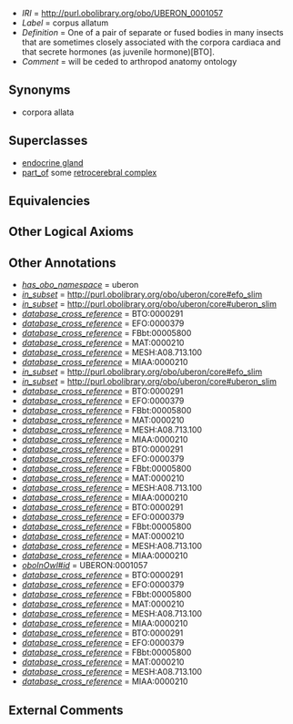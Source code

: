  * *IRI* = http://purl.obolibrary.org/obo/UBERON_0001057
 * *Label* = corpus allatum
 * *Definition* = One of a pair of separate or fused bodies in many insects that are sometimes closely associated with the corpora cardiaca and that secrete hormones (as juvenile hormone)[BTO].
 * *Comment* = will be ceded to arthropod anatomy ontology

## Synonyms

 * corpora allata

## Superclasses

 * [endocrine gland](../../UBERON/68/UBERON_0002368.md)
 * [part_of](../../BFO/50/BFO_0000050.md) some [retrocerebral complex](../../UBERON/25/UBERON_0012325.md)

## Equivalencies


## Other Logical Axioms


## Other Annotations

 * *[has_obo_namespace](../../ce/oboInOwl#hasOBONamespace.md)* = uberon
 * *[in_subset](../../et/oboInOwl#inSubset.md)* = http://purl.obolibrary.org/obo/uberon/core#efo_slim
 * *[in_subset](../../et/oboInOwl#inSubset.md)* = http://purl.obolibrary.org/obo/uberon/core#uberon_slim
 * *[database_cross_reference](../../ef/oboInOwl#hasDbXref.md)* = BTO:0000291
 * *[database_cross_reference](../../ef/oboInOwl#hasDbXref.md)* = EFO:0000379
 * *[database_cross_reference](../../ef/oboInOwl#hasDbXref.md)* = FBbt:00005800
 * *[database_cross_reference](../../ef/oboInOwl#hasDbXref.md)* = MAT:0000210
 * *[database_cross_reference](../../ef/oboInOwl#hasDbXref.md)* = MESH:A08.713.100
 * *[database_cross_reference](../../ef/oboInOwl#hasDbXref.md)* = MIAA:0000210
 * *[in_subset](../../et/oboInOwl#inSubset.md)* = http://purl.obolibrary.org/obo/uberon/core#efo_slim
 * *[in_subset](../../et/oboInOwl#inSubset.md)* = http://purl.obolibrary.org/obo/uberon/core#uberon_slim
 * *[database_cross_reference](../../ef/oboInOwl#hasDbXref.md)* = BTO:0000291
 * *[database_cross_reference](../../ef/oboInOwl#hasDbXref.md)* = EFO:0000379
 * *[database_cross_reference](../../ef/oboInOwl#hasDbXref.md)* = FBbt:00005800
 * *[database_cross_reference](../../ef/oboInOwl#hasDbXref.md)* = MAT:0000210
 * *[database_cross_reference](../../ef/oboInOwl#hasDbXref.md)* = MESH:A08.713.100
 * *[database_cross_reference](../../ef/oboInOwl#hasDbXref.md)* = MIAA:0000210
 * *[database_cross_reference](../../ef/oboInOwl#hasDbXref.md)* = BTO:0000291
 * *[database_cross_reference](../../ef/oboInOwl#hasDbXref.md)* = EFO:0000379
 * *[database_cross_reference](../../ef/oboInOwl#hasDbXref.md)* = FBbt:00005800
 * *[database_cross_reference](../../ef/oboInOwl#hasDbXref.md)* = MAT:0000210
 * *[database_cross_reference](../../ef/oboInOwl#hasDbXref.md)* = MESH:A08.713.100
 * *[database_cross_reference](../../ef/oboInOwl#hasDbXref.md)* = MIAA:0000210
 * *[database_cross_reference](../../ef/oboInOwl#hasDbXref.md)* = BTO:0000291
 * *[database_cross_reference](../../ef/oboInOwl#hasDbXref.md)* = EFO:0000379
 * *[database_cross_reference](../../ef/oboInOwl#hasDbXref.md)* = FBbt:00005800
 * *[database_cross_reference](../../ef/oboInOwl#hasDbXref.md)* = MAT:0000210
 * *[database_cross_reference](../../ef/oboInOwl#hasDbXref.md)* = MESH:A08.713.100
 * *[database_cross_reference](../../ef/oboInOwl#hasDbXref.md)* = MIAA:0000210
 * *[oboInOwl#id](../../id/oboInOwl#id.md)* = UBERON:0001057
 * *[database_cross_reference](../../ef/oboInOwl#hasDbXref.md)* = BTO:0000291
 * *[database_cross_reference](../../ef/oboInOwl#hasDbXref.md)* = EFO:0000379
 * *[database_cross_reference](../../ef/oboInOwl#hasDbXref.md)* = FBbt:00005800
 * *[database_cross_reference](../../ef/oboInOwl#hasDbXref.md)* = MAT:0000210
 * *[database_cross_reference](../../ef/oboInOwl#hasDbXref.md)* = MESH:A08.713.100
 * *[database_cross_reference](../../ef/oboInOwl#hasDbXref.md)* = MIAA:0000210
 * *[database_cross_reference](../../ef/oboInOwl#hasDbXref.md)* = BTO:0000291
 * *[database_cross_reference](../../ef/oboInOwl#hasDbXref.md)* = EFO:0000379
 * *[database_cross_reference](../../ef/oboInOwl#hasDbXref.md)* = FBbt:00005800
 * *[database_cross_reference](../../ef/oboInOwl#hasDbXref.md)* = MAT:0000210
 * *[database_cross_reference](../../ef/oboInOwl#hasDbXref.md)* = MESH:A08.713.100
 * *[database_cross_reference](../../ef/oboInOwl#hasDbXref.md)* = MIAA:0000210

## External Comments

